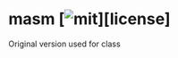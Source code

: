 # masm [![mit]][license]
[mit]: <http://img.shields.io/:license-MIT-blue.svg?style=plastic>
Original version used for class

